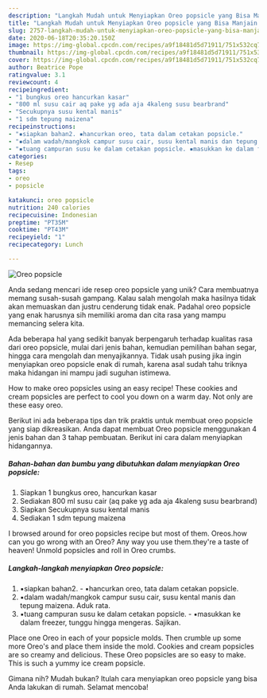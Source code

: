 ```yaml
---
description: "Langkah Mudah untuk Menyiapkan Oreo popsicle yang Bisa Manjain Lidah"
title: "Langkah Mudah untuk Menyiapkan Oreo popsicle yang Bisa Manjain Lidah"
slug: 2757-langkah-mudah-untuk-menyiapkan-oreo-popsicle-yang-bisa-manjain-lidah
date: 2020-06-18T20:35:20.150Z
image: https://img-global.cpcdn.com/recipes/a9f18481d5d71911/751x532cq70/oreo-popsicle-foto-resep-utama.jpg
thumbnail: https://img-global.cpcdn.com/recipes/a9f18481d5d71911/751x532cq70/oreo-popsicle-foto-resep-utama.jpg
cover: https://img-global.cpcdn.com/recipes/a9f18481d5d71911/751x532cq70/oreo-popsicle-foto-resep-utama.jpg
author: Beatrice Pope
ratingvalue: 3.1
reviewcount: 4
recipeingredient:
- "1 bungkus oreo hancurkan kasar"
- "800 ml susu cair aq pake yg ada aja 4kaleng susu bearbrand"
- "Secukupnya susu kental manis"
- "1 sdm tepung maizena"
recipeinstructions:
- "▪️siapkan bahan2. ▪️hancurkan oreo, tata dalam cetakan popsicle."
- "▪️dalam wadah/mangkok campur susu cair, susu kental manis dan tepung maizena. Aduk rata."
- "▪️tuang campuran susu ke dalam cetakan popsicle. ▪️masukkan ke dalam freezer, tunggu hingga mengeras. Sajikan."
categories:
- Resep
tags:
- oreo
- popsicle

katakunci: oreo popsicle 
nutrition: 240 calories
recipecuisine: Indonesian
preptime: "PT35M"
cooktime: "PT43M"
recipeyield: "1"
recipecategory: Lunch

---
```



![Oreo popsicle](https://img-global.cpcdn.com/recipes/a9f18481d5d71911/751x532cq70/oreo-popsicle-foto-resep-utama.jpg)

Anda sedang mencari ide resep oreo popsicle yang unik? Cara membuatnya memang susah-susah gampang. Kalau salah mengolah maka hasilnya tidak akan memuaskan dan justru cenderung tidak enak. Padahal oreo popsicle yang enak harusnya sih memiliki aroma dan cita rasa yang mampu memancing selera kita.

Ada beberapa hal yang sedikit banyak berpengaruh terhadap kualitas rasa dari oreo popsicle, mulai dari jenis bahan, kemudian pemilihan bahan segar, hingga cara mengolah dan menyajikannya. Tidak usah pusing jika ingin menyiapkan oreo popsicle enak di rumah, karena asal sudah tahu triknya maka hidangan ini mampu jadi suguhan istimewa.

How to make oreo popsicles using an easy recipe! These cookies and cream popsicles are perfect to cool you down on a warm day. Not only are these easy oreo.


Berikut ini ada beberapa tips dan trik praktis untuk membuat oreo popsicle yang siap dikreasikan. Anda dapat membuat Oreo popsicle menggunakan 4 jenis bahan dan 3 tahap pembuatan. Berikut ini cara dalam menyiapkan hidangannya.

<!--inarticleads1-->

##### Bahan-bahan dan bumbu yang dibutuhkan dalam menyiapkan Oreo popsicle:

1. Siapkan 1 bungkus oreo, hancurkan kasar
1. Sediakan 800 ml susu cair (aq pake yg ada aja 4kaleng susu bearbrand)
1. Siapkan Secukupnya susu kental manis
1. Sediakan 1 sdm tepung maizena


I browsed around for oreo popsicles recipe but most of them. Oreos.how can you go wrong with an Oreo? Any way you use them.they&#39;re a taste of heaven! Unmold popsicles and roll in Oreo crumbs. 

<!--inarticleads2-->

##### Langkah-langkah menyiapkan Oreo popsicle:

1. ▪️siapkan bahan2. - ▪️hancurkan oreo, tata dalam cetakan popsicle.
1. ▪️dalam wadah/mangkok campur susu cair, susu kental manis dan tepung maizena. Aduk rata.
1. ▪️tuang campuran susu ke dalam cetakan popsicle. - ▪️masukkan ke dalam freezer, tunggu hingga mengeras. Sajikan.


Place one Oreo in each of your popsicle molds. Then crumble up some more Oreo&#39;s and place them inside the mold. Cookies and cream popsicles are so creamy and delicious. These Oreo popsicles are so easy to make. This is such a yummy ice cream popsicle. 

Gimana nih? Mudah bukan? Itulah cara menyiapkan oreo popsicle yang bisa Anda lakukan di rumah. Selamat mencoba!
